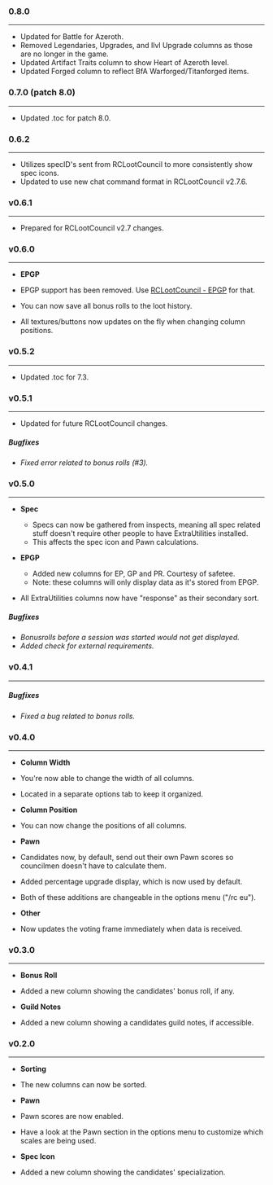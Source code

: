 ### 0.8.0
---
* Updated for Battle for Azeroth.
* Removed Legendaries, Upgrades, and Ilvl Upgrade columns as those are no longer in the game.
* Updated Artifact Traits column to show Heart of Azeroth level.
* Updated Forged column to reflect BfA Warforged/Titanforged items.


### 0.7.0 (patch 8.0)
---
* Updated .toc for patch 8.0.

### 0.6.2
---
* Utilizes specID's sent from RCLootCouncil to more consistently show spec icons.
* Updated to use new chat command format in RCLootCouncil v2.7.6.


### v0.6.1
---
* Prepared for RCLootCouncil v2.7 changes.


### v0.6.0
---
* **EPGP**
* EPGP support has been removed. Use [RCLootCouncil - EPGP](https://mods.curse.com/addons/wow/269161-rclootcouncil-epgp) for that.

* You can now save all bonus rolls to the loot history.
* All textures/buttons now updates on the fly when changing column positions.

### v0.5.2
---
* Updated .toc for 7.3.


### v0.5.1
---
* Updated for future RCLootCouncil changes.

##### Bugfixes
+ *Fixed error related to bonus rolls (#3).*

### v0.5.0
---
* **Spec**
  * Specs can now be gathered from inspects, meaning all spec related stuff doesn't require other people to have ExtraUtilities installed.
  * This affects the spec icon and Pawn calculations.

* **EPGP**
  * Added new columns for EP, GP and PR. Courtesy of safetee.
  * Note: these columns will only display data as it's stored from EPGP.

* All ExtraUtilities columns now have "response" as their secondary sort.

##### Bugfixes
+ *Bonusrolls before a session was started would not get displayed.*
+ *Added check for external requirements.*

### v0.4.1
---
##### Bugfixes
+ *Fixed a bug related to bonus rolls.*

### v0.4.0
---
* **Column Width**
 * You're now able to change the width of all columns.
 * Located in a separate options tab to keep it organized.


* **Column Position**
 * You can now change the positions of all columns.


* **Pawn**
 * Candidates now, by default, send out their own Pawn scores so councilmen doesn't have to calculate them.
 * Added percentage upgrade display, which is now used by default.
 * Both of these additions are changeable in the options menu ("/rc eu").


* **Other**
 * Now updates the voting frame immediately when data is received.

### v0.3.0
---
* **Bonus Roll**
 * Added a new column showing the candidates' bonus roll, if any.


* **Guild Notes**
 * Added a new column showing a candidates guild notes, if accessible.


### v0.2.0
---
* **Sorting**
 * The new columns can now be sorted.


* **Pawn**
 * Pawn scores are now enabled.
 * Have a look at the Pawn section in the options menu to customize which scales are being used.


* **Spec Icon**
 * Added a new column showing the candidates' specialization.
